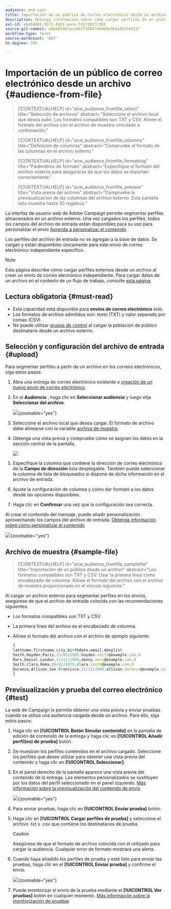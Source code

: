 ```yaml
---
audience: end-user
title: Importación de un público de correo electrónico desde un archivo
description: Obtenga información sobre cómo cargar perfiles de un archivo externo para crear su audiencia de correo electrónico
exl-id: e6e0dd01-5573-4261-aace-fd173827c383
source-git-commit: a0da65d8facedb3730947eb969e362a367e4d317
workflow-type: tm+mt
source-wordcount: '657'
ht-degree: 29%

---
```


# Importación de un público de correo electrónico desde un archivo {#audience-from-file}

>[!CONTEXTUALHELP]
>id="acw_audience_fromfile_select"
>title="Selección de archivos"
>abstract="Seleccione el archivo local que desea subir. Los formatos compatibles son TXT y CSV. Alinee el formato del archivo con el archivo de muestra vinculado a continuación."

>[!CONTEXTUALHELP]
>id="acw_audience_fromfile_columns"
>title="Definición de columnas"
>abstract="Compruebe el formato de las columnas en el archivo externo."

>[!CONTEXTUALHELP]
>id="acw_audience_fromfile_formatting"
>title="Parámetros de formato"
>abstract="Especifique el formato del archivo externo para asegurarse de que los datos se importan correctamente."

>[!CONTEXTUALHELP]
>id="acw_audience_fromfile_preview"
>title="Vista previa del archivo"
>abstract="Compruebe la previsualización de las columnas del archivo externo. Esta pantalla solo muestra hasta 30 registros."

La interfaz de usuario web de Adobe Campaign permite segmentar perfiles almacenados en un archivo externo. Una vez cargados los perfiles, todos los campos del archivo de entrada están disponibles para su uso para personalizar el envío [Aprenda a personalizar el contenido](../personalization/personalize.md).

Los perfiles del archivo de entrada no se agregan a la base de datos. Se cargan y están disponibles únicamente para este envío de correo electrónico independiente específico.

>[!NOTE]
>
>Esta página describe cómo cargar perfiles externos desde un archivo al crear un envío de correo electrónico independiente. Para cargar datos de un archivo en el contexto de un flujo de trabajo, consulte [esta página](../workflows/activities/load-file.md).

## Lectura obligatoria {#must-read}

* Esta capacidad está disponible para **envíos de correo electrónico** solo.
* Los formatos de archivo admitidos son: texto (TXT) y valor separado por comas (CSV).
* No puede utilizar [grupos de control](control-group.md) al cargar la población de público destinatario desde un archivo externo.

## Selección y configuración del archivo de entrada {#upload}

Para segmentar perfiles a partir de un archivo en los correos electrónicos, siga estos pasos:

1. Abra una entrega de correo electrónico existente o [creación de un nuevo envío de correo electrónico](../email/create-email.md).
1. En el **Audiencia** , haga clic en **Seleccionar audiencia** y luego elija **Seleccionar del archivo**.

   ![](assets/select-from-file.png){zoomable=&quot;yes&quot;}

1. Seleccione el archivo local que desea cargar. El formato de archivo debe alinearse con la variable [archivo de muestra](#sample-file).
1. Obtenga una vista previa y compruebe cómo se asignan los datos en la sección central de la pantalla.

   ![](assets/select-from-file-map.png)

1. Especifique la columna que contiene la dirección de correo electrónico de la **Campo de dirección** lista desplegable. También puede seleccionar la columna de lista de bloqueados si dispone de dicha información en el archivo de entrada.
1. Ajuste la configuración de columna y cómo dar formato a los datos desde las opciones disponibles.
1. Haga clic en **Confirmar** una vez que la configuración sea correcta.

Al crear el contenido del mensaje, puede añadir personalización aprovechando los campos del archivo de entrada. [Obtenga información sobre cómo personalizar el contenido](../personalization/personalize.md)

![](assets/select-external-perso.png){zoomable=&quot;yes&quot;}

## Archivo de muestra {#sample-file}

>[!CONTEXTUALHELP]
>id="acw_audience_fromfile_samplefile"
>title="Importación de un público desde un archivo"
>abstract="Los formatos compatibles son TXT y CSV. Usar la primera línea como encabezado de columna. Alinee el formato del archivo con el archivo de muestra proporcionado en el vínculo siguiente."

Al cargar un archivo externo para segmentar perfiles en los envíos, asegúrese de que el archivo de entrada coincida con las recomendaciones siguientes:

* Los formatos compatibles son TXT y CSV.
* La primera línea del archivo es el encabezado de columna.
* Alinee el formato del archivo con el archivo de ejemplo siguiente:

  ```javascript
  {
  lastname,firstname,city,birthdate,email,denylist
  Smith,Hayden,Paris,23/05/1985,hayden.smith@example.com,0
  Mars,Daniel,London,17/11/1999,danny.mars@example.com,0
  Smith,Clara,Roma,08/02/1979,clara.smith@example.com,0
  Durance,Allison,San Francisco,15/12/2000,allison.durance@example.com,1
  }
  ```

## Previsualización y prueba del correo electrónico {#test}

La web de Campaign le permite obtener una vista previa y enviar pruebas cuando se utiliza una audiencia cargada desde un archivo. Para ello, siga estos pasos:

1. Haga clic en **[!UICONTROL Botón Simular contenido]** en la pantalla de edición de contenido de la entrega y haga clic en **[!UICONTROL Añadir perfil(es) de prueba]** botón.

1. Se muestran los perfiles contenidos en el archivo cargado. Seleccione los perfiles que desee utilizar para obtener una vista previa del contenido y haga clic en **[!UICONTROL Seleccionar]**.

1. En el panel derecho de la pantalla aparece una vista previa del contenido de la entrega. Los elementos personalizados se sustituyen por los datos del perfil seleccionado en el panel izquierdo. [Más información sobre la previsualización del contenido de envío](../preview-test/preview-content.md)

   ![](assets/file-upload-preview.png){zoomable=&quot;yes&quot;}

1. Para enviar pruebas, haga clic en **[!UICONTROL Enviar prueba]** botón.

1. Haga clic en **[!UICONTROL Cargar perfiles de prueba]** y seleccione el archivo .txt o .csv que contiene los destinatarios de prueba.

   >[!CAUTION]
   >
   >Asegúrese de que el formato de archivo coincida con el utilizado para cargar la audiencia. Cualquier error de formato mostrará una alerta.

1. Cuando haya añadido los perfiles de prueba y esté listo para enviar las pruebas, haga clic en el **[!UICONTROL Enviar prueba]** y confirme el envío.

   ![](assets/file-upload-test.png){zoomable=&quot;yes&quot;}

1. Puede monitorizar el envío de la prueba mediante el **[!UICONTROL Ver pruebas]** botón en cualquier momento. [Más información sobre la monitorización de pruebas](../preview-test/test-deliveries.md#access-test-deliveries)
